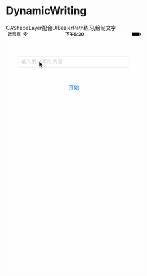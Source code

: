 # DynamicWriting
CAShapeLayer配合UIBezierPath练习,绘制文字
![Alt Text](https://github.com/QYhdong/DynamicWriting/blob/master/Dynamic.gif)

